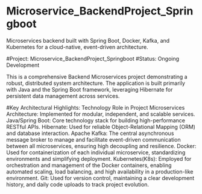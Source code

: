 # Microservice_BackendProject_Springboot
Microservices backend built with Spring Boot, Docker, Kafka, and Kubernetes for a cloud-native, event-driven architecture.

#Project: Microservice_BackendProject_Springboot
#Status: Ongoing Development

This is a comprehensive Backend Microservices project demonstrating a robust, distributed system architecture. The application is built primarily with Java and the Spring Boot framework, leveraging Hibernate for persistent data management across services.

#Key Architectural Highlights:
     Technology	                    Role in Project
     Microservices Architecture:  	Implemented for modular, independent, and scalable services.
     Java/Spring Boot:             	Core technology stack for building high-performance RESTful APIs.
     Hibernate:                    	Used for reliable Object-Relational Mapping (ORM) and database interaction.
     Apache Kafka:                	The central asynchronous message broker to manage and facilitate event-driven communication between all microservices,
                                      ensuring high decoupling and resilience.
     Docker:                       	Used for containerization of each individual microservice, standardizing environments and simplifying deployment.
     Kubernetes(K8s): 	            Employed for orchestration and management of the Docker containers, enabling automated scaling, load balancing, 
                                      and high availability in a production-like environment.
     Git:                          	Used for version control, maintaining a clear development history, and daily code uploads to track project evolution.
